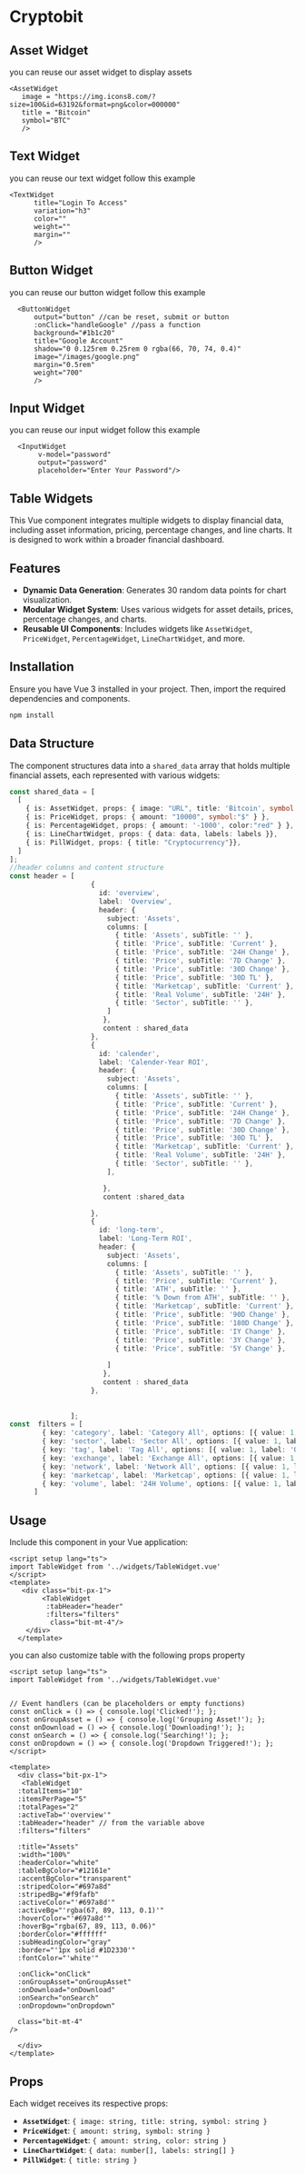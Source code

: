 # Cryptobit
## Asset Widget
you can reuse our asset widget to display assets

```vue
<AssetWidget
   image = "https://img.icons8.com/?size=100&id=63192&format=png&color=000000"
   title = "Bitcoin"
   symbol="BTC"
   />
```

## Text Widget
you can reuse our text widget follow this example
```vue
<TextWidget 
      title="Login To Access"
      variation="h3"
      color=""
      weight=""
      margin=""
      />
```

## Button Widget
you can reuse our button widget follow this example
```vue
  <ButtonWidget 
      output="button" //can be reset, submit or button
      :onClick="handleGoogle" //pass a function
      background="#1b1c20"
      title="Google Account"
      shadow="0 0.125rem 0.25rem 0 rgba(66, 70, 74, 0.4)"
      image="/images/google.png"
      margin="0.5rem"
      weight="700"
      />
```
## Input Widget
you can reuse our input widget follow this example
```vue
  <InputWidget 
       v-model="password"
       output="password"
       placeholder="Enter Your Password"/>
```


## Table Widgets

This Vue component integrates multiple widgets to display financial data, including asset information, pricing, percentage changes, and line charts. It is designed to work within a broader financial dashboard.

## Features
- **Dynamic Data Generation**: Generates 30 random data points for chart visualization.
- **Modular Widget System**: Uses various widgets for asset details, prices, percentage changes, and charts.
- **Reusable UI Components**: Includes widgets like `AssetWidget`, `PriceWidget`, `PercentageWidget`, `LineChartWidget`, and more.

## Installation
Ensure you have Vue 3 installed in your project. Then, import the required dependencies and components.

```sh
npm install
```



## Data Structure
The component structures data into a `shared_data` array that holds multiple financial assets, each represented with various widgets:

```ts
const shared_data = [
  [
    { is: AssetWidget, props: { image: "URL", title: 'Bitcoin', symbol:"BTC" } },
    { is: PriceWidget, props: { amount: "10000", symbol:"$" } },
    { is: PercentageWidget, props: { amount: '-1000', color:"red" } },
    { is: LineChartWidget, props: { data: data, labels: labels }},
    { is: PillWidget, props: { title: "Cryptocurrency"}},
  ]
];
//header columns and content structure
const header = [
                    {
                      id: 'overview',
                      label: 'Overview',
                      header: {
                        subject: 'Assets',
                        columns: [
                          { title: 'Assets', subTitle: '' },
                          { title: 'Price', subTitle: 'Current' },
                          { title: 'Price', subTitle: '24H Change' },
                          { title: 'Price', subTitle: '7D Change' },
                          { title: 'Price', subTitle: '30D Change' },
                          { title: 'Price', subTitle: '30D TL' },
                          { title: 'Marketcap', subTitle: 'Current' },
                          { title: 'Real Volume', subTitle: '24H' },
                          { title: 'Sector', subTitle: '' },
                        ]
                       },
                       content : shared_data
                    },
                    {
                      id: 'calender',
                      label: 'Calender-Year ROI',
                      header: {
                        subject: 'Assets',
                        columns: [
                          { title: 'Assets', subTitle: '' },
                          { title: 'Price', subTitle: 'Current' },
                          { title: 'Price', subTitle: '24H Change' },
                          { title: 'Price', subTitle: '7D Change' },
                          { title: 'Price', subTitle: '30D Change' },
                          { title: 'Price', subTitle: '30D TL' },
                          { title: 'Marketcap', subTitle: 'Current' },
                          { title: 'Real Volume', subTitle: '24H' },
                          { title: 'Sector', subTitle: '' },
                        ],

                       },
                       content :shared_data

                    },
                    {
                      id: 'long-term',
                      label: 'Long-Term ROI',
                      header: {
                        subject: 'Assets',
                        columns: [
                          { title: 'Assets', subTitle: '' },
                          { title: 'Price', subTitle: 'Current' },
                          { title: 'ATH', subTitle: '' },
                          { title: '% Down from ATH', subTitle: '' },
                          { title: 'Marketcap', subTitle: 'Current' },          
                          { title: 'Price', subTitle: '90D Change' },
                          { title: 'Price', subTitle: '180D Change' },
                          { title: 'Price', subTitle: 'IY Change' },
                          { title: 'Price', subTitle: '3Y Change' },
                          { title: 'Price', subTitle: '5Y Change' },
                           
                        ]
                       },
                       content : shared_data
                    },
                     
                    
               ];
const  filters = [
        { key: 'category', label: 'Category All', options: [{ value: 1, label: 'One' }, { value: 2, label: 'Two' }, { value: 3, label: 'Three' }] },
        { key: 'sector', label: 'Sector All', options: [{ value: 1, label: 'One' }, { value: 2, label: 'Two' }, { value: 3, label: 'Three' }] },
        { key: 'tag', label: 'Tag All', options: [{ value: 1, label: 'One' }, { value: 2, label: 'Two' }, { value: 3, label: 'Three' }] },
        { key: 'exchange', label: 'Exchange All', options: [{ value: 1, label: 'One' }, { value: 2, label: 'Two' }, { value: 3, label: 'Three' }] },
        { key: 'network', label: 'Network All', options: [{ value: 1, label: 'One' }, { value: 2, label: 'Two' }, { value: 3, label: 'Three' }] },
        { key: 'marketcap', label: 'Marketcap', options: [{ value: 1, label: 'One' }, { value: 2, label: 'Two' }, { value: 3, label: 'Three' }] },
        { key: 'volume', label: '24H Volume', options: [{ value: 1, label: 'One' }, { value: 2, label: 'Two' }, { value: 3, label: 'Three' }] }
      ]
```
## Usage
Include this component in your Vue application:

```vue
<script setup lang="ts">
import TableWidget from '../widgets/TableWidget.vue'
</script>
<template>
   <div class="bit-px-1"> 
        <TableWidget
         :tabHeader="header"
         :filters="filters"
          class="bit-mt-4"/>
    </div>
  </template>
```

you can also customize table with the following props property
```vue
<script setup lang="ts">
import TableWidget from '../widgets/TableWidget.vue'


// Event handlers (can be placeholders or empty functions)
const onClick = () => { console.log('Clicked!'); };
const onGroupAsset = () => { console.log('Grouping Asset!'); };
const onDownload = () => { console.log('Downloading!'); };
const onSearch = () => { console.log('Searching!'); };
const onDropdown = () => { console.log('Dropdown Triggered!'); };
</script>

<template>
  <div class="bit-px-1">
   <TableWidget
  :totalItems="10"
  :itemsPerPage="5"
  :totalPages="2"
  :activeTab="'overview'"
  :tabHeader="header" // from the variable above
  :filters="filters"
  
  :title="Assets"
  :width="100%"
  :headerColor="white"
  :tableBgColor="#12161e"
  :accentBgColor="transparent"
  :stripedColor="#697a8d"
  :stripedBg="#f9fafb"
  :activeColor="'#697a8d'"
  :activeBg="'rgba(67, 89, 113, 0.1)'"
  :hoverColor="'#697a8d'"
  :hoverBg="rgba(67, 89, 113, 0.06)"
  :borderColor="#ffffff"
  :subHeadingColor="gray"
  :border="'1px solid #1D2330'"
  :fontColor="'white'"
  
  :onClick="onClick"
  :onGroupAsset="onGroupAsset"
  :onDownload="onDownload"
  :onSearch="onSearch"
  :onDropdown="onDropdown"
  
  class="bit-mt-4"
/>

  </div>
</template>
```

## Props
Each widget receives its respective props:

- **`AssetWidget`**: `{ image: string, title: string, symbol: string }`
- **`PriceWidget`**: `{ amount: string, symbol: string }`
- **`PercentageWidget`**: `{ amount: string, color: string }`
- **`LineChartWidget`**: `{ data: number[], labels: string[] }`
- **`PillWidget`**: `{ title: string }`




 
